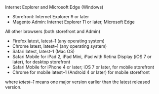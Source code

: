 <div markdown="1">

Internet Explorer and Microsoft Edge (Windows)

*	Storefront: Internet Explorer 9 or later
*	Magento Admin: Internet Explorer 11 or later, Microsoft Edge

All other browsers (both storefront and Admin)

*	Firefox latest, latest&ndash;1 (any operating system)
*	Chrome latest, latest&ndash;1 (any operating system)
*	Safari latest, latest&ndash;1 (Mac OS)
*	Safari Mobile for iPad 2, iPad Mini, iPad with Retina Display (iOS 7 or later), for desktop storefront
*	Safari Mobile for iPhone 4 or later; iOS 7 or later, for mobile storefront
*	Chrome for mobile latest&ndash;1 (Android 4 or later) for mobile storefront

where *latest&ndash;1* means one major version earlier than the latest released version.